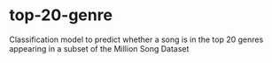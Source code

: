 # top-20-genre
Classification model to predict whether a song is in the top 20 genres appearing in a subset of the Million Song Dataset
